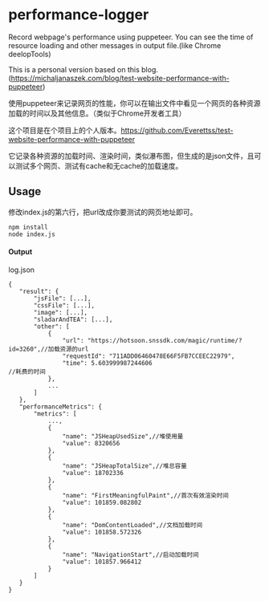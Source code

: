 # performance-logger
Record webpage's performance using puppeteer. You can see the time of resource loading and other messages in output file.(like Chrome deelopTools)

This is a personal version based on this blog.(https://michaljanaszek.com/blog/test-website-performance-with-puppeteer)

使用puppeteer来记录网页的性能，你可以在输出文件中看见一个网页的各种资源加载的时间以及其他信息。（类似于Chrome开发者工具）

这个项目是在个项目上的个人版本。https://github.com/Everettss/test-website-performance-with-puppeteer

它记录各种资源的加载时间、渲染时间，类似瀑布图，但生成的是json文件，且可以测试多个网页、测试有cache和无cache的加载速度。

## Usage

修改index.js的第六行，把url改成你要测试的网页地址即可。

```
npm install
node index.js
 ```
#### Output

log.json

 ```
 {
    "result": {
        "jsFile": [...],
        "cssFile": [...],
        "image": [...],
        "sladarAndTEA": [...],
        "other": [
            {
                "url": "https://hotsoon.snssdk.com/magic/runtime/?id=3260",//加载资源的url
                "requestId": "711ADD06460478E66F5FB7CCEEC22979",
                "time": 5.603999987244606                                  //耗费的时间
            },
            ...
        ]
    },
    "performanceMetrics": {
        "metrics": [
            ...,
            {
                "name": "JSHeapUsedSize",//堆使用量
                "value": 8320656
            },
            {
                "name": "JSHeapTotalSize",//堆总容量
                "value": 18702336
            },
            {
                "name": "FirstMeaningfulPaint",//首次有效渲染时间
                "value": 101859.082802
            },
            {
                "name": "DomContentLoaded",//文档加载时间
                "value": 101858.572326
            },
            {
                "name": "NavigationStart",//启动加载时间
                "value": 101857.966412
            }
        ]
    }
}
  ```
